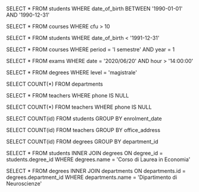 <!-- 1 -->
SELECT * FROM students WHERE date_of_birth BETWEEN '1990-01-01' AND '1990-12-31'

<!-- 2 -->

SELECT * FROM courses WHERE cfu > 10


<!-- 3 -->
SELECT * FROM students WHERE date_of_birth < '1991-12-31'

<!-- 4 -->
SELECT * FROM courses WHERE period = 'I semestre' AND year = 1

<!-- 5 -->
SELECT * FROM exams WHERE date = '2020/06/20' AND hour > '14:00:00'


<!-- 6 -->
SELECT * FROM degrees WHERE level = 'magistrale'

<!-- 7 -->
SELECT COUNT(*) FROM departments

<!-- 8 -->
SELECT * FROM teachers WHERE phone IS NULL

SELECT COUNT(*) FROM teachers WHERE phone IS NULL


<!-- GROUP BY:
Contare quanti iscritti ci sono stati ogni anno
Contare gli insegnanti che hanno l'ufficio nello stesso edificio
Calcolare la media dei voti di ogni appello d'esame
Contare quanti corsi di laurea ci sono per ogni dipartimento
JOINS:
Selezionare tutti gli studenti iscritti al Corso di Laurea in Economia
Selezionare tutti i Corsi di Laurea del Dipartimento di Neuroscienze
Selezionare tutti i corsi in cui insegna Fulvio Amato (id=44)
Selezionare tutti gli studenti con i dati relativi al corso di laurea a cui sono iscritti e il relativo dipartimento, in ordine alfabetico per cognome e nome
Selezionare tutti i corsi di laurea con i relativi corsi e insegnanti
Selezionare tutti i docenti che insegnano nel Dipartimento di Matematica (54)
BONUS: Selezionare per ogni studente quanti tentativi d’esame ha sostenuto per superare ciascuno dei suoi esami -->


<!-- group by  -->

<!-- 1 -->
SELECT COUNT(id) FROM students GROUP BY enrolment_date


<!-- 2  -->
SELECT COUNT(id) FROM teachers GROUP BY office_address

<!-- 3 -->


<!-- 4 -->
SELECT COUNT(id) FROM degrees GROUP BY department_id



<!-- joins -->
<!-- 1 -->
SELECT * FROM students INNER JOIN degrees ON degree_id = students.degree_id  WHERE degrees.name = 'Corso di Laurea in Economia'

<!-- 2 -->
SELECT * FROM degrees INNER JOIN departments ON departments.id = degrees.department_id WHERE departments.name = 'Dipartimento di Neuroscienze'

<!-- 3 -->


